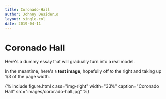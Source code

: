 ```yaml
---
title: Coronado-Hall
author: Johnny Desiderio
layout: single-col
date: 2019-04-11
---
```



# Coronado Hall

Here's a dummy essay that will gradually turn into a real model.

In the meantime, here's a **test image**, hopefully off to the right and taking up 1/3 of the page width.

{% include figure.html class="img-right" width="33%" caption="Coronado Hall" src="images/coronado-hall.jpg" %}
